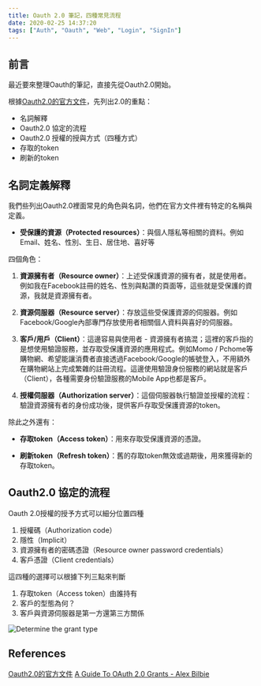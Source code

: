 ```yaml
---
title: Oauth 2.0 筆記，四種常見流程
date: 2020-02-25 14:37:20
tags: ["Auth", "Oauth", "Web", "Login", "SignIn"]
---
```


## 前言

最近要來整理Oauth的筆記，直接先從Oauth2.0開始。

根據[Oauth2.0的官方文件](tools.ietf.org/html/rfc6749)，先列出2.0的重點：

- 名詞解釋
- Oauth2.0 協定的流程
- Oauth2.0 授權的授與方式（四種方式）
- 存取的token
- 刷新的token


## 名詞定義解釋

我們些列出Oauth2.0裡面常見的角色與名詞，他們在官方文件裡有特定的名稱與定義。

- **受保護的資源（Protected resources）**：與個人隱私等相關的資料。例如Email、姓名、性別、生日、居住地、喜好等

四個角色：

1. **資源擁有者（Resource owner）**：上述受保護資源的擁有者，就是使用者。例如我在Facebook註冊的姓名、性別與點讚的頁面等，這些就是受保護的資源，我就是資源擁有者。

1.  **資源伺服器（Resource server）**：存放這些受保護資源的伺服器。例如Facebook/Google內部專門存放使用者相關個人資料與喜好的伺服器。

1.  **客戶/用戶（Client）**：這邊容易與使用者 - 資源擁有者搞混；這裡的客戶指的是想使用驗證服務，並存取受保護資源的應用程式。例如Momo / Pchome等購物網、希望能讓消費者直接透過Facebook/Google的帳號登入，不用額外在購物網站上完成繁雜的註冊流程。這邊使用驗證身份服務的網站就是客戶（Client），各種需要身份驗證服務的Mobile App也都是客戶。

1.  **授權伺服器（Authorization server）**：這個伺服器執行驗證並授權的流程：驗證資源擁有者的身份成功後，提供客戶存取受保護資源的token。

除此之外還有：

- **存取token（Access token）**：用來存取受保護資源的憑證。

- **刷新token（Refresh token）**：舊的存取token無效或過期後，用來獲得新的存取token。

## Oauth2.0 協定的流程

Oauth 2.0授權的授予方式可以細分位置四種

1. 授權碼（Authorization code）
1. 隱性（Implicit）
1. 資源擁有者的密碼憑證（Resource owner password credentials）
1. 客戶憑證（Client credentials）


這四種的選擇可以根據下列三點來判斷

1. 存取token（Access token）由誰持有
1. 客戶的型態為何？
1. 客戶與資源伺服器是第一方還第三方關係

![Determine the grant type](./Oauth.001.jpeg)



## References
[Oauth2.0的官方文件](tools.ietf.org/html/rfc6749)
[A Guide To OAuth 2.0 Grants - Alex Bilbie](https://alexbilbie.com/guide-to-oauth-2-grants/)
